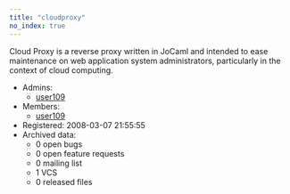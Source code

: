 ```yaml
---
title: "cloudproxy"
no_index: true
---
```


Cloud Proxy is a reverse proxy written in JoCaml and intended to ease maintenance on web application system administrators, particularly in the context of cloud computing.


* Admins:
  * [user109](/users/user109)
* Members:
  * [user109](/users/user109)
* Registered: 2008-03-07 21:55:55
* Archived data:
  * 0 open bugs
  * 0 open feature requests
  * 0 mailing list
  * 1 VCS
  * 0 released files
